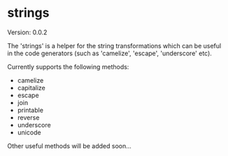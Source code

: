 strings
=======

Version: 0.0.2

The 'strings' is a helper for the string transformations which can be useful in the code generators (such as 'camelize', 'escape', 'underscore' etc).

Currently supports the following methods:

- camelize
- capitalize
- escape
- join
- printable
- reverse
- underscore
- unicode

Other useful methods will be added soon...